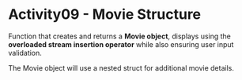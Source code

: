 # Activity09 - Movie Structure

Function that creates and returns a **Movie object**,
displays using the **overloaded stream insertion operator**
while also ensuring user input validation.

The Movie object will use a nested struct for additional movie details.
